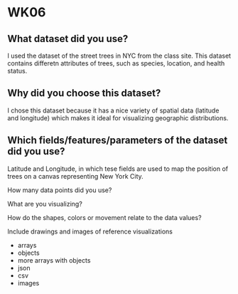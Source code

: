 # WK06

## What dataset did you use? 

I used the dataset of the street trees in NYC from the class site. This dataset contains differetn attributes of trees, such as species, location, and health status. 

## Why did you choose this dataset?
I chose this dataset because it has a nice variety of spatial data (latitude and longitude) which makes it ideal for visualizing geographic distributions.


## Which fields/features/parameters of the dataset did you use?

Latitude and Longitude, in which tese fields are used to map the position of trees on a canvas representing New York City.


How many data points did you use?


What are you visualizing?

How do the shapes, colors or movement relate to the data values?


Include drawings and images of reference visualizations


- arrays
- objects
- more arrays with objects
- json
- csv
- images
